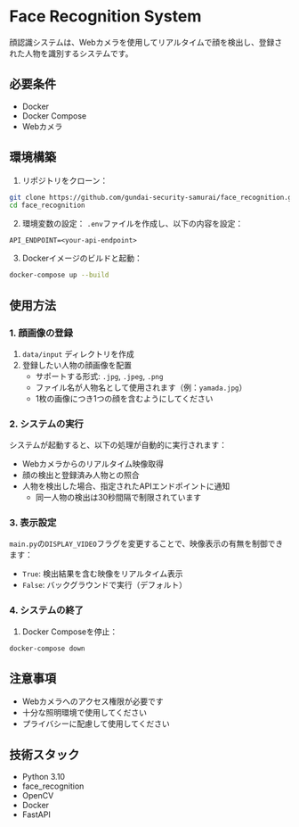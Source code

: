 # Face Recognition System

顔認識システムは、Webカメラを使用してリアルタイムで顔を検出し、登録された人物を識別するシステムです。

## 必要条件

- Docker
- Docker Compose
- Webカメラ

## 環境構築

1. リポジトリをクローン：

```bash
git clone https://github.com/gundai-security-samurai/face_recognition.git
cd face_recognition
```

2. 環境変数の設定：
`.env`ファイルを作成し、以下の内容を設定：

```env
API_ENDPOINT=<your-api-endpoint>
```

3. Dockerイメージのビルドと起動：

```bash
docker-compose up --build
```

## 使用方法

### 1. 顔画像の登録

1. `data/input` ディレクトリを作成
2. 登録したい人物の顔画像を配置
   - サポートする形式: `.jpg`, `.jpeg`, `.png`
   - ファイル名が人物名として使用されます（例：`yamada.jpg`）
   - 1枚の画像につき1つの顔を含むようにしてください

### 2. システムの実行

システムが起動すると、以下の処理が自動的に実行されます：

- Webカメラからのリアルタイム映像取得
- 顔の検出と登録済み人物との照合
- 人物を検出した場合、指定されたAPIエンドポイントに通知
  - 同一人物の検出は30秒間隔で制限されています

### 3. 表示設定

`main.py`の`DISPLAY_VIDEO`フラグを変更することで、映像表示の有無を制御できます：
- `True`: 検出結果を含む映像をリアルタイム表示
- `False`: バックグラウンドで実行（デフォルト）

### 4. システムの終了

1. Docker Composeを停止：

```bash
docker-compose down
```

## 注意事項

- Webカメラへのアクセス権限が必要です
- 十分な照明環境で使用してください
- プライバシーに配慮して使用してください

## 技術スタック

- Python 3.10
- face_recognition
- OpenCV
- Docker
- FastAPI